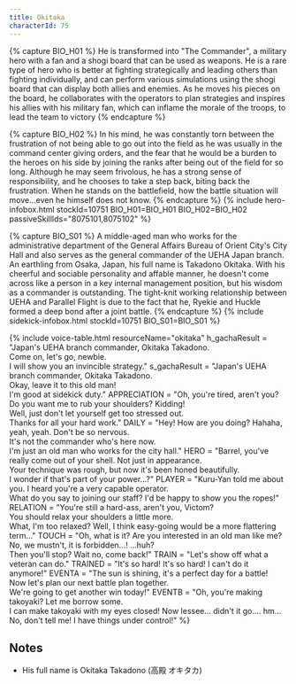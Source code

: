 ```yaml
---
title: Okitaka
characterId: 75
---
```


{% capture BIO_H01 %}
He is transformed into "The Commander", a military hero with a fan and a shogi board that can be used as weapons. He is a rare type of hero who is better at fighting strategically and leading others than fighting individually, and can perform various simulations using the shogi board that can display both allies and enemies. As he moves his pieces on the board, he collaborates with the operators to plan strategies and inspires his allies with his military fan, which can inflame the morale of the troops, to lead the team to victory
{% endcapture %}

{% capture BIO_H02 %}
In his mind, he was constantly torn between the frustration of not being able to go out into the field as he was usually in the command center giving orders, and the fear that he would be a burden to the heroes on his side by joining the ranks after being out of the field for so long. Although he may seem frivolous, he has a strong sense of responsibility, and he chooses to take a step back, biting back the frustration. When he stands on the battlefield, how the battle situation will move...even he himself does not know.
{% endcapture %}
{% include hero-infobox.html stockId=10751 BIO_H01=BIO_H01 BIO_H02=BIO_H02 passiveSkillIds="8075101,8075102" %}

{% capture BIO_S01 %}
A middle-aged man who works for the administrative department of the General Affairs Bureau of Orient City's City Hall and also serves as the general commander of the UEHA Japan branch.
An earthling from Osaka, Japan, his full name is Takadono Okitaka.
With his cheerful and sociable personality and affable manner, he doesn't come across like a person in a key internal management position, but his wisdom as a commander is outstanding.
The tight-knit working relationship between UEHA and Parallel Flight is due to the fact that he, Ryekie and Huckle formed a deep bond after a joint battle.
{% endcapture %}
{% include sidekick-infobox.html stockId=10751 BIO_S01=BIO_S01 %}

{% include voice-table.html resourceName="okitaka"
h_gachaResult = "Japan's UEHA branch commander, Okitaka Takadono.<br>Come on, let's go, newbie.<br>I will show you an invincible strategy."
s_gachaResult = "Japan's UEHA branch commander, Okitaka Takadono.<br>Okay, leave it to this old man!<br>I'm good at sidekick duty."
APPRECIATION = "Oh, you're tired, aren't you? Do you want me to rub your shoulders? Kidding!<br>Well, just don't let yourself get too stressed out.<br>Thanks for all your hard work."
DAILY = "Hey! How are you doing? Hahaha, yeah, yeah. Don't be so nervous.<br>It's not the commander who's here now.<br>I'm just an old man who works for the city hall."
HERO = "Barrel, you've really come out of your shell. Not just in appearance.<br>Your technique was rough, but now it's been honed beautifully.<br>I wonder if that's part of your power...?"
PLAYER = "Kuru-Yan told me about you. I heard you're a very capable operator.<br>What do you say to joining our staff? I'd be happy to show you the ropes!"
RELATION = "You're still a hard-ass, aren't you, Victom?<br>You should relax your shoulders a little more.<br>What, I'm too relaxed? Well, I think easy-going would be a more flattering term..."
TOUCH = "Oh, what is it? Are you interested in an old man like me?<br>No, we mustn't, it is forbidden...! ...huh?<br>Then you'll stop? Wait no, come back!"
TRAIN = "Let's show off what a veteran can do."
TRAINED = "It's so hard! It's so hard! I can't do it anymore!"
EVENTA = "The sun is shining, it's a perfect day for a battle!<br>Now let's plan our next battle plan together.<br>We're going to get another win today!"
EVENTB = "Oh, you're making takoyaki? Let me borrow some.<br>I can make takoyaki with my eyes closed! Now lessee... didn't it go.... hm...<br>No, don't tell me! I have things under control!"
%}

## Notes

- His full name is Okitaka Takadono (高殿 オキタカ)
